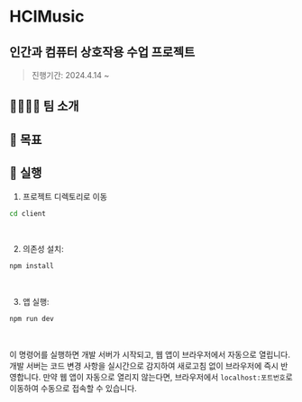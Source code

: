 # HCIMusic

## 인간과 컴퓨터 상호작용 수업 프로젝트
> 진행기간: 2024.4.14 ~

## 🧑‍🧑‍🧒‍🧒 팀 소개

## 🚀 목표

## 🏃 실행
1. 프로젝트 디렉토리로 이동
```bash
cd client
```

<br />

2. 의존성 설치:
```bash
npm install
```

<br />

3. 앱 실행:
```bash
npm run dev
```

<br />

이 명령어를 실행하면 개발 서버가 시작되고, 웹 앱이 브라우저에서 자동으로 열립니다. 개발 서버는 코드 변경 사항을 실시간으로 감지하여 새로고침 없이 브라우저에 즉시 반영합니다. 만약 웹 앱이 자동으로 열리지 않는다면, 브라우저에서 `localhost:포트번호`로 이동하여 수동으로 접속할 수 있습니다.